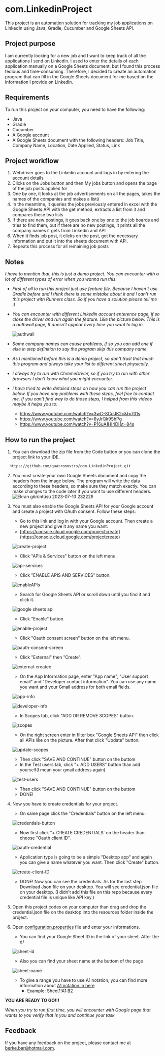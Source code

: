# com.LinkedinProject
This project is an automation solution for tracking my job applications on LinkedIn using Java, Gradle, Cucumber and Google Sheets API.

## Project purpose
I am currently looking for a new job and I want to keep track of all the applications I send on LinkedIn. I used to enter the details of each application manually on a Google Sheets document, but I found this process tedious and time-consuming. Therefore, I decided to create an automation program that can fill in the Google Sheets document for me based on the information I provide on LinkedIn.

## Requirements
To run this project on your computer, you need to have the following:

- Java
- Gradle
- Cucumber
- A Google account
- A Google Sheets document with the following headers: Job Title, Company Name, Location, Date Applied, Status, Link

## Project workflow
1. Webdriver goes to the Linkedin account and logs in by entering the account details
2. Clicks on the Jobs button and then My jobs button and opens the page of the job posts applied for
3. One by one, it looks at the job advertisements on all the pages, takes the names of the companies and makes a listü
4. In the meantime, it queries the jobs previously entered in excel with the Google Sheets API with the get method, extracts a list from it and compares these two lists
5. If there are new postings, it goes back one by one to the job boards and tries to find them, but if there are no new postings, it prints all the company names it gets from Linkedin and API
6. When it finds job post, it clicks on the post, get the necessary information and put it into the sheets document with API.
7. Repeats this process for all remaining job posts

## Notes
*I have to mention that, this is just a demo project. You can encounter with a lot of different types of error when you wanna run this.*
- *First of all to run this project just use feature file. Because I haven't use Gradle before and I think there is some mistake about it and I can't run this project with Runners class. So if you have a solution please tell me :)*
- *You can encounter with different Linkedin account enterence page, if so close the driver and run again the feature. Like the picture below. This is a authwall page, It doesn't appear every time you want to log in.*

  ![authwall](https://github.com/quatronostro/com.LinkedinProject/assets/93223660/fc28280c-aaa4-4d65-9aa7-97828a5bce76)
  
- *Some company names can cause problems, if so you can add one if else in step definition to say the program skip this company name.*
- *As I mentioned before this is a demo project, so don't trust that much this program and always take your list to different sheet physically.*
- *I always try to run with ChromeDriver, so if you try to run with other browsers I don't know what you might encounter.*
- *I have tried to write detailed steps on how you can run the project below. If you have any problems with these steps, feel free to contact me. If you can't find way to do those steps, I helped from this videos maybe it helps you to:*
   - https://www.youtube.com/watch?v=3wC-SCdJK2c&t=701s
   - https://www.youtube.com/watch?v=8yJrQk9ShPg
   - https://www.youtube.com/watch?v=P16uA1Hl4DI&t=84s

## How to run the project
1. You can download the zip file from the Code button or you can clone the project link to your IDE.
```bash
  https://github.com/quatronostro/com.LinkedinProject.git
  ```

2. You must create your own Google Sheets document and copy the headers from the image below. The program will write the data according to these headers, so make sure they match exactly. You can make changes to the code later if you want to use different headers.
![Ekran görüntüsü 2023-07-10 232229](https://github.com/quatronostro/com.LinkedinProject/assets/93223660/59d80088-2ec9-41b3-8036-de84376a8ba6)
3. You must also enable the Google Sheets API for your Google account and create a project with OAuth consent. Follow these steps:
   - Go to this link and log in with your Google account. Then create a new project and give it any name you want:
   - [https://console.cloud.google.com/projectcreate](https://console.cloud.google.com/projectcreate)
   
   ![create-project](https://github.com/quatronostro/com.LinkedinProject/assets/93223660/24a96f36-afd4-4426-8c22-99ad27f7951f)
   
   - Click "APIs & Services" button on the left menu.
   
   ![api-services](https://github.com/quatronostro/com.LinkedinProject/assets/93223660/bc6e1aa4-651f-4a27-a711-e6654fb9a957)

   - Click "ENABLE APIS AND SERVICES" button.
   
   ![enableAPIs](https://github.com/quatronostro/com.LinkedinProject/assets/93223660/65f6a0fb-ba4c-4d2b-806b-b2d69a6faf43)
   
   - Search for Google Sheets API or scroll down until you find it and click it.
   
   ![google sheets api](https://github.com/quatronostro/com.LinkedinProject/assets/93223660/1cc53e7e-4701-4437-a24e-4fcf08e7df74)
   
   - Click "Enable" button.
     
   ![enable-project](https://github.com/quatronostro/com.LinkedinProject/assets/93223660/d5dd3b0e-2ce4-4204-93a2-c09783e00594)
   
   - Click "Oauth consent screen" button on the left menu.
   
   ![oauth-consent-screen](https://github.com/quatronostro/com.LinkedinProject/assets/93223660/a6579e08-cbb7-42de-87bf-3343d741ebf7)
   
   - Click "External" then "Create".
   
   ![external-createe](https://github.com/quatronostro/com.LinkedinProject/assets/93223660/8c91101c-ce71-4d03-963e-d7eff64bf452)
   
   - On the App Information page, enter "App name", "User support email" and "Developer contact information". You can use any name you want and your Gmail address for both email fields.
     
   ![app-info](https://github.com/quatronostro/com.LinkedinProject/assets/93223660/61558de0-9d04-4a2a-b0a7-3adfef05843f)
   
   ![developer-info](https://github.com/quatronostro/com.LinkedinProject/assets/93223660/394aa9b9-9e02-4d10-a38e-43f579155348)
   
   - In Scopes tab, click "ADD OR REMOVE SCOPES" button.

   ![scopes](https://github.com/quatronostro/com.LinkedinProject/assets/93223660/79e4d4d7-4005-4556-954a-86bf6ac0b78e)

   - On the right screen enter in filter box "Google Sheets API" then click all APIs like on the picture. After that click "Update" button.
  
   ![update-scopes](https://github.com/quatronostro/com.LinkedinProject/assets/93223660/ad14abff-718b-429d-b12d-3cf2190c6f93)

   - Then click "SAVE AND CONTINUE" button on the buttom
   - In the Test users tab, click "+ ADD USERS" button than add yourself(I mean your gmail address again)
   
   ![test-users](https://github.com/quatronostro/com.LinkedinProject/assets/93223660/ffd299a8-0ddb-4d5a-beb2-1f1216a3418a)

   - Then click "SAVE AND CONTINUE" button on the buttom
   - DONE!
  
4. Now you have to create credentials for your project.
   -  On same page click the "Credentials" button on the left menu.
   
   ![credentials-button](https://github.com/quatronostro/com.LinkedinProject/assets/93223660/6fa5ce0b-34a2-4b83-b768-67c6929503d9)

   - Now first click "+ CREATE CREDENTIALS` on the header than choose "Oauth client ID".
   
   ![oauth-credential](https://github.com/quatronostro/com.LinkedinProject/assets/93223660/702b8d13-65cd-42a3-b1fd-7b7852005f84)

   - Application type is going to be a simple "Desktop app" and again you can give a name whatever you want. Then click "Create" button. 
  
   ![create-client-ID](https://github.com/quatronostro/com.LinkedinProject/assets/93223660/f63be3eb-9803-40bd-9f2c-1942c83c7c3a)

   - DONE! Now you can see the credentials. As for the last step Download Json file on your desktop. You will see credential.json file on your desktop. (I didn't add this file on this repo because every credential file is unique like API key.)

5. Open this project codes on your computer than drag and drop the credential.json file on the desktop into the resources folder inside the project.
6. Open [configuration.properties](https://github.com/quatronostro/com.LinkedinProject/blob/master/configuration.properties) file and enter your informations.

   - You can find your Google Sheet ID in the link of your sheet. After the d/
  
   ![sheet-id](https://github.com/quatronostro/com.LinkedinProject/assets/93223660/f6420013-7cf5-42e6-9f2e-d57f2bb54558)

   - Also you can find your sheet name at the buttom of the page
  
   ![sheet-name](https://github.com/quatronostro/com.LinkedinProject/assets/93223660/0183985a-5f5e-4c8a-9c16-62e0be2676d1)

   - To give a range you have to use A1 notation, you can find more information about [A1 notation in here](https://developers.google.com/sheets/api/guides/concepts#cell)
     - Example: Sheet1!A1:B2
    
   
    
**YOU ARE READY TO GO!!!**

*When you try to run first time, you will encounter with Google page that wants to you verify that is you and continue your task*


## Feedback

If you have any feedback on the project, please contact me at berke.bar@hotmail.com.





  






















